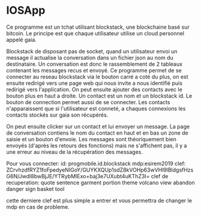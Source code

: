 # IOSApp
<p>Ce programme est un tchat utilisant blockstack, une blockchaine basé sur bitcoin.
Le principe est que chaque utilisateur utilise un cloud personnel appelé gaia.</p>
<p>Blockstack de disposant pas de socket, quand un utilisateur envoi un message il actualise la conversation dans un fichier json au nom du destinataire. Un conversation est donc le rassemblement de 2 tableaux contenant les messages recus et envoyé.
Ce programme permet de se connecter au reseau blockstack via le bouton carré a coté du plus, on est ensuite redirigé vers une page web qui nous invite a nous identifié puis redirigé vers l'application. On peut ensuite ajouter des contacts avec le bouton plus en haut a droite. Un contact est un nom et un blockstack id.
Le bouton de connection permet aussi de se connecter. Les contacts n'apparaissent que si l'utilisateur est conneté, a chaques connexions les contacts stockés sur gaia son récupérés.</p>
<p>On peut ensuite clicker sur un contact et lui envoyer un message.
La page de conversation contiens le nom du contact en haut et en bas un zone de saisie et un bouton d'envoie.
Les messages sont théoriquement bien envoyés (d'après les retours des fonctions) mais ne s'affichent pas, il y a une erreur au niveau de la récupération des messages.</p>
<p>Pour vous connecter:
id: progmobile.id.blockstack
mdp:esirem2019
clef:
ZCrvhzdfRYZ1foFpedyeNIGoY/GUYKXQUp1sdZ8kVOHp63wVHl9lBldgsfHzsG6N/JwdI8bwBjJE/YTRybMIExo+baj3e7UXubt4uKThZ3I=
clef de recuperation:
quote sentence garment portion theme volcano view abandon danger sign basket tool</p>
cette derniere clef est plus simple a entrer et vous permettra de changer le mdp en cas de probleme.

